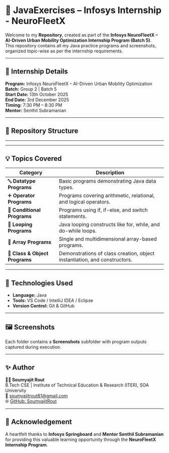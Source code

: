 # 🚀 JavaExercises – Infosys Internship - NeuroFleetX

Welcome to my **Repository**, created as part of the **Infosys NeuroFleetX – AI-Driven Urban Mobility Optimization Internship Program (Batch 5)**.  
This repository contains all my Java practice programs and screenshots, organized topic-wise as per the internship requirements.  

---

## 📅 Internship Details  
**Program:** Infosys NeuroFleetX – AI-Driven Urban Mobility Optimization  
**Batch:** Group 2 | Batch 5  
**Start Date:** 13th October 2025  
**End Date:** 3rd December 2025  
**Timing:** 7:30 PM – 8:30 PM  
**Mentor:** Senthil Subramanian  

---

## 📁 Repository Structure  

---
---

## 💡 Topics Covered  

| Category | Description |
|-----------|-------------|
| 🔤 **Datatype Programs** | Basic programs demonstrating Java data types. |
| ➕ **Operator Programs** | Programs covering arithmetic, relational, and logical operators. |
| 🔀 **Conditional Programs** | Programs using if, if-else, and switch statements. |
| 🔁 **Looping Programs** | Java looping constructs like for, while, and do-while loops. |
| 🧮 **Array Programs** | Single and multidimensional array-based programs. |
| 🧱 **Class & Object Programs** | Demonstrations of class creation, object instantiation, and constructors. |

---

## 🧰 Technologies Used  
- **Language:** Java  
- **Tools:** VS Code / IntelliJ IDEA / Eclipse  
- **Version Control:** Git & GitHub  

---

## 🖼️ Screenshots  
Each folder contains a **Screenshots** subfolder with program outputs captured during execution.  

---

## ✨ Author  
**👨‍💻 Soumyajit Rout**  
B.Tech CSE | Institute of Technical Education & Research (ITER), SOA University  
📧 [soumyajitrout81@gmail.com](mailto:soumyajitrout81@gmail.com)  
🌐 [GitHub: SoumyajitRout](https://github.com/SoumyajitRout)  

---

## 🏁 Acknowledgement  
A heartfelt thanks to **Infosys Springboard** and **Mentor Senthil Subramanian** for providing this valuable learning opportunity through the **NeuroFleetX Internship Program**.  

